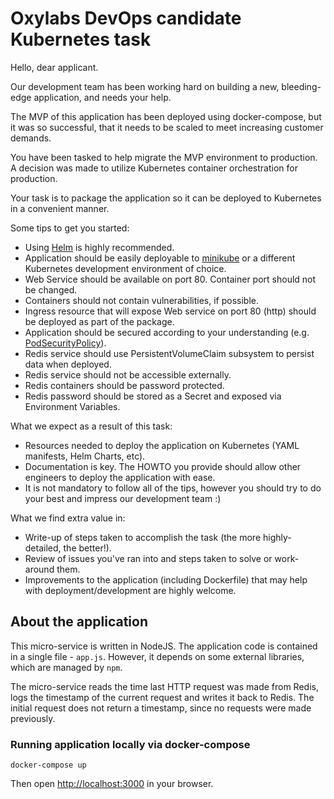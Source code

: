 # Oxylabs DevOps candidate Kubernetes task

Hello, dear applicant.

Our development team has been working hard on building a new, bleeding-edge application, and needs your help. 

The MVP of this application has been deployed using docker-compose, but it was so successful, that it needs to be scaled to meet increasing customer demands.

You have been tasked to help migrate the MVP environment to production. A decision was made to utilize Kubernetes container orchestration for production.

Your task is to package the application so it can be deployed to Kubernetes in a convenient manner.

Some tips to get you started:
* Using [Helm](https://helm.sh/) is highly recommended.
* Application should be easily deployable to [minikube](https://github.com/kubernetes/minikube) or a different Kubernetes development environment of choice.
* Web Service should be available on port 80. Container port should not be changed.
* Containers should not contain vulnerabilities, if possible.
* Ingress resource that will expose Web service on port 80 (http) should be deployed as part of the package.
* Application should be secured according to your understanding (e.g. [PodSecurityPolicy](https://kubernetes.io/docs/concepts/policy/pod-security-policy/)).
* Redis service should use PersistentVolumeClaim subsystem to persist data when deployed.
* Redis service should not be accessible externally.
* Redis containers should be password protected.
* Redis password should be stored as a Secret and exposed via Environment Variables.

What we expect as a result of this task:
* Resources needed to deploy the application on Kubernetes (YAML manifests, Helm Charts, etc).
* Documentation is key. The HOWTO you provide should allow other engineers to deploy the application with ease.
* It is not mandatory to follow all of the tips, however you should try to do your best and impress our development team :)

What we find extra value in:
* Write-up of steps taken to accomplish the task (the more highly-detailed, the better!).
* Review of issues you've ran into and steps taken to solve or work-around them.
* Improvements to the application (including Dockerfile) that may help with deployment/development are highly welcome.

## About the application
This micro-service is written in NodeJS. The application code is contained in a single file - `app.js`. However, it depends on some external libraries, which are managed by `npm`.

The micro-service reads the time last HTTP request was made from Redis, logs the timestamp of the current request and writes it back to Redis. The initial request does not return a timestamp, since no requests were made previously.

### Running application locally via docker-compose
```
docker-compose up
```
Then open [http://localhost:3000](http://localhost:3000) in your browser.
